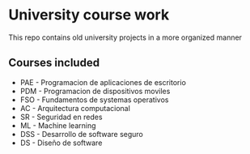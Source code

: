 # University course work

This repo contains old university projects in a more organized manner

## Courses included

- PAE - Programacion de aplicaciones de escritorio
- PDM - Programacion de dispositivos moviles
- FSO - Fundamentos de systemas operativos
- AC - Arquitectura computacional
- SR - Seguridad en redes
- ML - Machine learning
- DSS - Desarrollo de software seguro
- DS - Diseño de software
